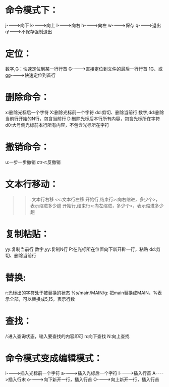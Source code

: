 
# 命令模式下：
j---->向下
k---->向上
l---->向右
h---->向左
w---->保存
q---->退出
q!--->不保存强制退出

# 定位：
数字,G：快速定位到某一行行首
G---->直接定位到文件的最后一行行首
1G、或gg---->快速定位到首行

# 删除命令：
x:删除光标后一个字符
X:删除光标前一个字符
dd:剪切、删除当前行
数字,dd:删除当前行开始的N行，包含当前行
D:删除光标后本行所有内容，包含光标所在字符
d0:大号侧光标前本行所有内容，不包含光标所在字符

# 撤销命令：
u:一步一步撤销
ctr-r:反撤销

# 文本行移动：
>>:文本行右移
<<:文本行左移
开始行,结束行>:向右缩进，多少个>，表示缩进多少趟
开始行,结束行<:向左缩进，多少个<，表示缩进多少趟


# 复制粘贴：
yy:复制当前行
数字,yy:复制N行
P:在光标所在位置向下新开辟一行，粘贴
dd:剪切、删除当前行

# 替换:
r:光标出的字符处于被替换的状态
%s/main/MAIN/g: 把main替换成MAIN，%表示全部，可以替换成5,15，表示行数

# 查找：
/:进入查询状态，输入要查找的内容即可
n:向下查找
N:向上查找


# 命令模式变成编辑模式：
i---->插入光标前一个字符
a---->插入光标后一个字符
I---->插入行首
A---->插入行末
o---->向下新开一行，插入行首
O---->向上新开一行，插入行首



